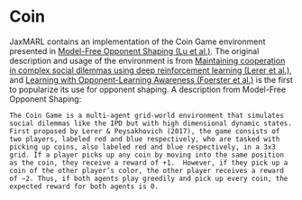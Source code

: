 # Coin

JaxMARL contains an implementation of the Coin Game environment presented in [Model-Free Opponent Shaping (Lu et al.)](https://arxiv.org/abs/2205.01447). The original description and usage of the environment is from [Maintaining cooperation in complex social dilemmas using deep reinforcement learning (Lerer et al.)](https://arxiv.org/abs/1707.01068), and [Learning with Opponent-Learning Awareness (Foerster et al.)](https://arxiv.org/abs/1709.04326) is the first to popularize its use for opponent shaping. A description from Model-Free Opponent Shaping:

```
The Coin Game is a multi-agent grid-world environment that simulates social dilemmas like the IPD but with high dimensional dynamic states. First proposed by Lerer & Peysakhovich (2017), the game consists of two players, labeled red and blue respectively, who are tasked with picking up coins, also labeled red and blue respectively, in a 3x3 grid. If a player picks up any coin by moving into the same position as the coin, they receive a reward of +1.  However, if they pick up a coin of the other player’s color, the other player receives a reward of −2. Thus, if both agents play greedily and pick up every coin, the expected reward for both agents is 0.
```

